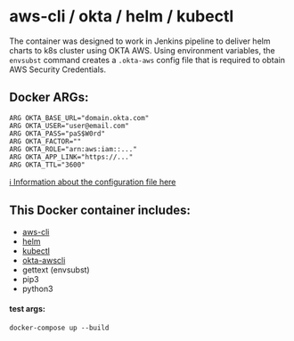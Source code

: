 # aws-cli / okta / helm / kubectl 

The container was designed to work in Jenkins pipeline to deliver helm charts to k8s cluster using OKTA AWS.
Using environment variables, the `envsubst` command creates a `.okta-aws` config file that is required to obtain AWS Security Credentials.

## Docker ARGs:
```
ARG OKTA_BASE_URL="domain.okta.com"
ARG OKTA_USER="user@email.com"
ARG OKTA_PASS="paS$W0rd"
ARG OKTA_FACTOR=""
ARG OKTA_ROLE="arn:aws:iam::..."
ARG OKTA_APP_LINK="https://..."
ARG OKTA_TTL="3600"
```
[ℹ️ Information about the configuration file here](https://github.com/jmhale/okta-awscli#installation)

## This Docker container includes:
 - [aws-cli](https://github.com/aws/aws-cli#aws-cli)
 - [helm](https://github.com/helm/helm#helm)
 - [kubectl](https://github.com/kubernetes/kubectl)
 - [okta-awscli](https://github.com/jmhale/okta-awscli#okta-awscli---retrieve-aws-credentials-from-okta)
 - gettext (envsubst)
 - pip3
 - python3

#### test args:
`docker-compose up --build`
